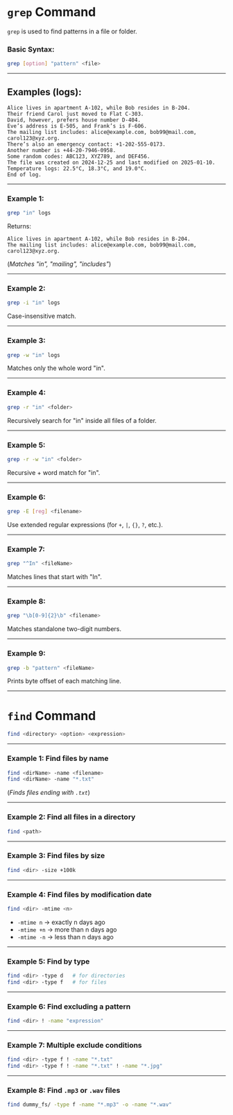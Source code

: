 
# `grep` Command

`grep` is used to find patterns in a file or folder.

### Basic Syntax:
```bash
grep [option] "pattern" <file>
```

---

## Examples (logs):

```
Alice lives in apartment A-102, while Bob resides in B-204.
Their friend Carol just moved to Flat C-303.
David, however, prefers house number D-404.
Eve’s address is E-505, and Frank’s is F-606.
The mailing list includes: alice@example.com, bob99@mail.com, carol123@xyz.org.
There’s also an emergency contact: +1-202-555-0173.
Another number is +44-20-7946-0958.
Some random codes: ABC123, XYZ789, and DEF456.
The file was created on 2024-12-25 and last modified on 2025-01-10.
Temperature logs: 22.5°C, 18.3°C, and 19.0°C.
End of log.
```

---

### Example 1:
```bash
grep "in" logs
```
Returns:
```
Alice lives in apartment A-102, while Bob resides in B-204.
The mailing list includes: alice@example.com, bob99@mail.com, carol123@xyz.org.
```
(*Matches "in", "mailing", "includes"*)

---

### Example 2:
```bash
grep -i "in" logs
```
Case-insensitive match.

---

### Example 3:
```bash
grep -w "in" logs
```
Matches only the whole word "in".

---

### Example 4:
```bash
grep -r "in" <folder>
```
Recursively search for "in" inside all files of a folder.

---

### Example 5:
```bash
grep -r -w "in" <folder>
```
Recursive + word match for "in".

---

### Example 6:
```bash
grep -E [reg] <filename>
```
Use extended regular expressions (for `+`, `|`, `{}`, `?`, etc.).

---

### Example 7:
```bash
grep "^In" <fileName>
```
Matches lines that start with "In".

---

### Example 8:
```bash
grep "\b[0-9]{2}\b" <filename>
```
Matches standalone two-digit numbers.

---

### Example 9:
```bash
grep -b "pattern" <fileName>
```
Prints byte offset of each matching line.

---

# `find` Command

```bash
find <directory> <option> <expression>
```

---

### Example 1: Find files by name

```bash
find <dirName> -name <filename>
find <dirName> -name "*.txt"
```
(*Finds files ending with `.txt`*)

---

### Example 2: Find all files in a directory

```bash
find <path>
```

---

### Example 3: Find files by size

```bash
find <dir> -size +100k
```

---

### Example 4: Find files by modification date

```bash
find <dir> -mtime <n>
```

- `-mtime n` → exactly n days ago  
- `-mtime +n` → more than n days ago  
- `-mtime -n` → less than n days ago  

---

### Example 5: Find by type

```bash
find <dir> -type d   # for directories
find <dir> -type f   # for files
```

---

### Example 6: Find excluding a pattern

```bash
find <dir> ! -name "expression"
```

---

### Example 7: Multiple exclude conditions

```bash
find <dir> -type f ! -name "*.txt"
find <dir> -type f ! -name "*.txt" ! -name "*.jpg"
```

---

### Example 8: Find `.mp3` or `.wav` files

```bash
find dummy_fs/ -type f -name "*.mp3" -o -name "*.wav"
```
